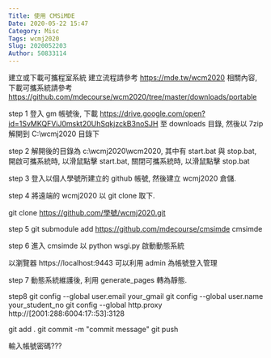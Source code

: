```yaml
---
Title: 使用 CMSiMDE
Date: 2020-05-22 15:47
Category: Misc
Tags: wcmj2020
Slug: 2020052203
Author: 50833114
---
```


建立或下載可攜程室系統
建立流程請參考 https://mde.tw/wcm2020 相關內容, 下載可攜系統請參考 https://github.com/mdecourse/wcm2020/tree/master/downloads/portable



<!-- PELICAN_END_SUMMARY -->

step 1
登入 gm 帳號後, 下載 https://drive.google.com/open?id=1SvMKQFViJ0mskt20UhSqkjzckB3noSJH 至 downloads 目錄, 然後以 7zip 解開到 C:\wcmj2020 目錄下

step 2
解開後的目錄為 c:\wcmj2020\wcm2020, 其中有 start.bat 與 stop.bat, 開啟可攜系統時, 以滑鼠點擊 start.bat, 關閉可攜系統時, 以滑鼠點擊 stop.bat

step 3
登入以個人學號所建立的 github 帳號, 然後建立 wcmj2020 倉儲.

step 4
將遠端的 wcmj2020 以 git clone 取下.

git clone https://github.com/學號/wcmj2020.git

step 5
git submodule add https://github.com/mdecourse/cmsimde cmsimde

step 6
進入 cmsimde 以 python wsgi.py 啟動動態系統

以瀏覽器 https://localhost:9443 可以利用 admin 為帳號登入管理

step 7
動態系統維護後, 利用 generate_pages 轉為靜態.

step8
git config --global user.email your_gmail
git config --global user.name your_student_no
git config --global http.proxy http://[2001:288:6004:17::53]:3128

git add .
git commit -m "commit message"
git push

輸入帳號密碼???
